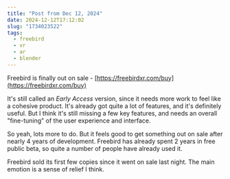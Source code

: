 ```yaml
---
title: "Post from Dec 12, 2024"
date: 2024-12-12T17:12:02
slug: "1734023522"
tags:
  - freebird
  - vr
  - ar
  - blender
---
```


Freebird is finally out on sale - [https://freebirdxr.com/buy](https://freebirdxr.com/buy)

It's still called an *Early Access* version, since it needs more work to feel like a cohesive product. It's already got quite a lot of features, and it's definitely useful. But I think it's still missing a few key features, and needs an overall "fine-tuning" of the user experience and interface.

So yeah, lots more to do. But it feels good to get something out on sale after nearly 4 years of development. Freebird has already spent 2 years in free public beta, so quite a number of people have already used it.

Freebird sold its first few copies since it went on sale last night. The main emotion is a sense of relief I think.